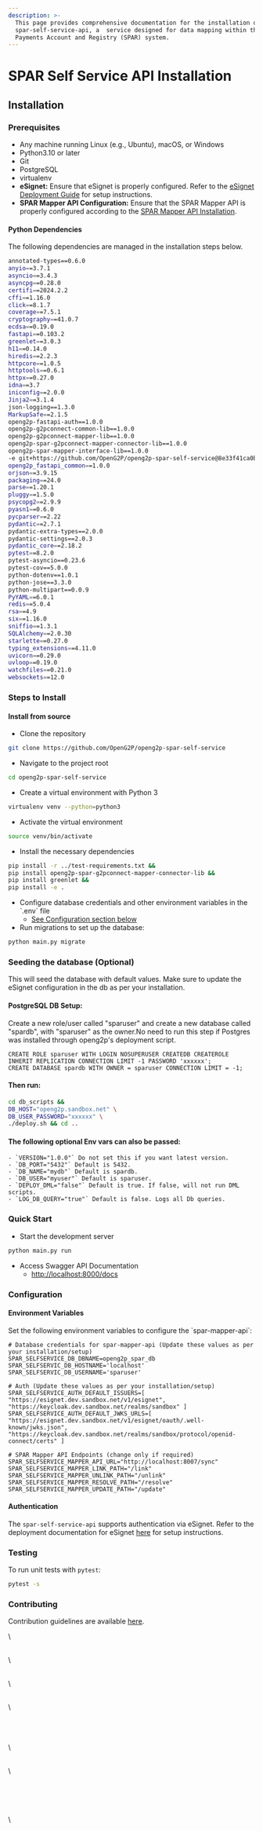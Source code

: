 ```yaml
---
description: >-
  This page provides comprehensive documentation for the installation of
  spar-self-service-api, a  service designed for data mapping within the Social
  Payments Account and Registry (SPAR) system.
---
```


# SPAR Self Service API Installation

## Installation

### Prerequisites

* Any machine running Linux (e.g., Ubuntu), macOS, or Windows
* Python3.10 or later
* Git
* PostgreSQL
* virtualenv
* **eSignet:** Ensure that eSignet is properly configured. Refer to the [eSignet Deployment Guide](../../../deployment/common-components/esignet.md) for setup instructions.
*   **SPAR Mapper API Configuration:** Ensure that the SPAR Mapper API is properly configured according to the [SPAR Mapper API Installation](spar-mapper-api-installation.md).



#### Python Dependencies

The following dependencies are managed in the installation steps below.

```sh
annotated-types==0.6.0
anyio==3.7.1
asyncio==3.4.3
asyncpg==0.28.0
certifi==2024.2.2
cffi==1.16.0
click==8.1.7
coverage==7.5.1
cryptography==41.0.7
ecdsa==0.19.0
fastapi==0.103.2
greenlet==3.0.3
h11==0.14.0
hiredis==2.2.3
httpcore==1.0.5
httptools==0.6.1
httpx==0.27.0
idna==3.7
iniconfig==2.0.0
Jinja2==3.1.4
json-logging==1.3.0
MarkupSafe==2.1.5
openg2p-fastapi-auth==1.0.0
openg2p-g2pconnect-common-lib==1.0.0
openg2p-g2pconnect-mapper-lib==1.0.0
openg2p-spar-g2pconnect-mapper-connector-lib==1.0.0
openg2p-spar-mapper-interface-lib==1.0.0
-e git+https://github.com/OpenG2P/openg2p-spar-self-service@8e33f41ca0b2447860e8e8e8f901cc3afcc5707c#egg=openg2p_spar_self_service_api&subdirectory=openg2p-spar-self-service-api
openg2p_fastapi_common==1.0.0
orjson==3.9.15
packaging==24.0
parse==1.20.1
pluggy==1.5.0
psycopg2==2.9.9
pyasn1==0.6.0
pycparser==2.22
pydantic==2.7.1
pydantic-extra-types==2.0.0
pydantic-settings==2.0.3
pydantic_core==2.18.2
pytest==8.2.0
pytest-asyncio==0.23.6
pytest-cov==5.0.0
python-dotenv==1.0.1
python-jose==3.3.0
python-multipart==0.0.9
PyYAML==6.0.1
redis==5.0.4
rsa==4.9
six==1.16.0
sniffio==1.3.1
SQLAlchemy==2.0.30
starlette==0.27.0
typing_extensions==4.11.0
uvicorn==0.29.0
uvloop==0.19.0
watchfiles==0.21.0
websockets==12.0
```

### Steps to Install

#### Install from source

* Clone the repository

```sh
git clone https://github.com/OpenG2P/openg2p-spar-self-service
```

* Navigate to the project root

```sh
cd openg2p-spar-self-service
```

* Create a virtual environment with Python 3

```sh
virtualenv venv --python=python3
```

* Activate the virtual environment

```sh
source venv/bin/activate
```

* Install the necessary dependencies

```sh
pip install -r ../test-requirements.txt &&
pip install openg2p-spar-g2pconnect-mapper-connector-lib &&
pip install greenlet && 
pip install -e .
```

* Configure database credentials and other environment variables in the \`.env\` file
  * [See Configuration section below](spar-self-service-api-installation.md#configuration)
* &#x20;Run migrations to set up the database:

```sh
python main.py migrate
```

### Seeding the database (Optional)

This will seed the database with default values. Make sure to update the eSignet configuration in the db as per your installation.

#### PostgreSQL DB Setup:

Create a new role/user called "sparuser" and create a new database called "spardb", with "sparuser" as the owner.No need to run this step if Postgres was installed through openg2p's deployment script.

```plsql
CREATE ROLE sparuser WITH LOGIN NOSUPERUSER CREATEDB CREATEROLE INHERIT REPLICATION CONNECTION LIMIT -1 PASSWORD 'xxxxxx';
CREATE DATABASE spardb WITH OWNER = sparuser CONNECTION LIMIT = -1;  
```

#### Then run:

```sh
cd db_scripts &&
DB_HOST="openg2p.sandbox.net" \
DB_USER_PASSWORD="xxxxxx" \
./deploy.sh && cd ..
```

#### The following optional Env vars can also be passed:

```
- `VERSION="1.0.0"` Do not set this if you want latest version.
- `DB_PORT="5432"` Default is 5432.
- `DB_NAME="mydb"` Default is spardb.
- `DB_USER="myuser"` Default is sparuser.
- `DEPLOY_DML="false"` Default is true. If false, will not run DML scripts.
- `LOG_DB_QUERY="true"` Default is false. Logs all Db queries.
```

### Quick Start

* Start the development server

```sh
python main.py run
```

* Access Swagger API Documentation
  * [http://localhost:8000/docs](http://localhost:8000/docs)

### Configuration

#### Environment Variables

Set the following environment variables to configure the \`spar-mapper-api\`:

```markup
# Database credentials for spar-mapper-api (Update these values as per your installation/setup)
SPAR_SELFSERVICE_DB_DBNAME=openg2p_spar_db
SPAR_SELFSERVIC_DB_HOSTNAME='localhost'
SPAR_SELFSERVIC_DB_USERNAME='sparuser'

# Auth (Update these values as per your installation/setup)
SPAR_SELFSERVICE_AUTH_DEFAULT_ISSUERS=[ "https://esignet.dev.sandbox.net/v1/esignet", "https://keycloak.dev.sandbox.net/realms/sandbox" ]
SPAR_SELFSERVICE_AUTH_DEFAULT_JWKS_URLS=[ "https://esignet.dev.sandbox.net/v1/esignet/oauth/.well-known/jwks.json", "https://keycloak.dev.sandbox.net/realms/sandbox/protocol/openid-connect/certs" ]

# SPAR Mapper API Endpoints (change only if required)
SPAR_SELFSERVICE_MAPPER_API_URL="http://localhost:8007/sync"
SPAR_SELFSERVICE_MAPPER_LINK_PATH="/link"
SPAR_SELFSERVICE_MAPPER_UNLINK_PATH="/unlink"
SPAR_SELFSERVICE_MAPPER_RESOLVE_PATH="/resolve"
SPAR_SELFSERVICE_MAPPER_UPDATE_PATH="/update"
```

#### Authentication

The `spar-self-service-api` supports authentication via eSignet. Refer to the deployment documentation for eSignet [here](../../../deployment/common-components/esignet.md) for setup instructions.

### Testing

To run unit tests with `pytest`:

```sh
pytest -s
```

### Contributing

Contribution guidelines are available [here](https://github.com/OpenG2P/openg2p-spar-mapper-api/blob/develop/CONTRIBUTING.md).

\


\
\


\
\


\
\


\
\
\
\


\
\


\
\
\
\
\


\
\
\
\
\
\
\
&#x20;
